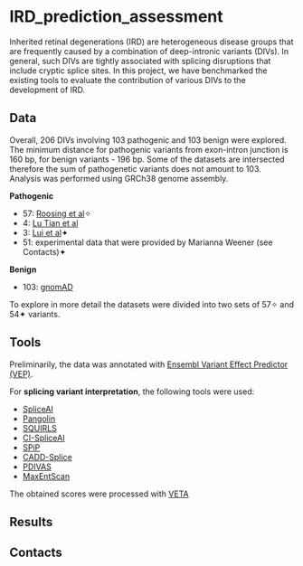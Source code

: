 # IRD_prediction_assessment
Inherited retinal degenerations (IRD) are heterogeneous disease groups that are frequently caused by a combination of deep-intronic variants (DIVs). In general, such DIVs are tightly associated with splicing disruptions that include cryptic splice sites. In this project, we have benchmarked the existing tools to evaluate the contribution of various DIVs to the development of IRD.
## Data
Overall, 206 DIVs involving 103 pathogenic and 103 benign were explored. The minimum distance for pathogenic variants from exon-intron junction is 160 bp, for benign variants - 196 bp. Some of the datasets are intersected therefore the sum of pathogenetic variants does not amount to 103. Analysis was performed using GRCh38 genome assembly.

**Pathogenic**
- 57: [Roosing et al](https://www.frontiersin.org/articles/10.3389/fcell.2023.1112270/full)✧
- 4: [Lu Tian et al](https://pubmed.ncbi.nlm.nih.gov/35657619/)
- 3: [Lui et al](https://www.nature.com/articles/s41525-024-00391-2)✦
- 51: experimental data that were provided by Marianna Weener (see Contacts)✦

**Benign**
- 103: [gnomAD](https://gnomad.broadinstitute.org/)

To explore in more detail the datasets were divided into two sets of 57✧ and 54✦ variants. 

## Tools
Preliminarily, the data was annotated with [Ensembl Variant Effect Predictor (VEP)](https://genomebiology.biomedcentral.com/articles/10.1186/s13059-016-0974-4).

For **splicing variant interpretation**, the following tools were used:
- [SpliceAI](https://github.com/Illumina/SpliceAI)
- [Pangolin](https://github.com/tkzeng/Pangolin)
- [SQUIRLS](https://github.com/monarch-initiative/Squirls)
- [CI-SpliceAI](https://github.com/YStrauch/CI-SpliceAI__Annotation)
- [SPiP](https://github.com/LBGC-CFB/SPiP)
- [CADD-Splice](https://github.com/kircherlab/CADD-scripts)
- [PDIVAS](https://github.com/shiro-kur/PDIVAS)
- [MaxEntScan](https://github.com/Congenica/maxentscan)

The obtained scores were processed with [VETA](https://github.com/PedroBarbosa/VETA)
## Results

## Contacts
